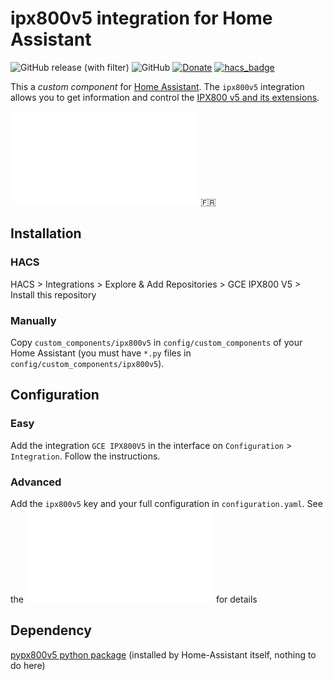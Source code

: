 # ipx800v5 integration for Home Assistant

![GitHub release (with filter)](https://img.shields.io/github/v/release/aohzan/ipx800v5)
 ![GitHub](https://img.shields.io/github/license/aohzan/ipx800v5)
 [![Donate](https://img.shields.io/badge/$-support-ff69b4.svg?style=flat)](https://paypal.me/bstevensondev) [![hacs_badge](https://img.shields.io/badge/HACS-Default-41BDF5.svg)](https://github.com/hacs/integration)

This a _custom component_ for [Home Assistant](https://www.home-assistant.io/).
The `ipx800v5` integration allows you to get information and control the [IPX800 v5 and its extensions](http://gce-electronics.com/).

![README en français](README.fr.md) :fr:

## Installation

### HACS

HACS > Integrations > Explore & Add Repositories > GCE IPX800 V5 > Install this repository

### Manually

Copy `custom_components/ipx800v5` in `config/custom_components` of your Home Assistant (you must have `*.py` files in `config/custom_components/ipx800v5`).

## Configuration

### Easy

Add the integration `GCE IPX800V5` in the interface on `Configuration` > `Integration`. Follow the instructions.

### Advanced

Add the `ipx800v5` key and your full configuration in `configuration.yaml`.
See the ![french README](README.fr.md) for details

## Dependency

[pypx800v5 python package](https://github.com/Aohzan/pypx800v5) (installed by Home-Assistant itself, nothing to do here)

